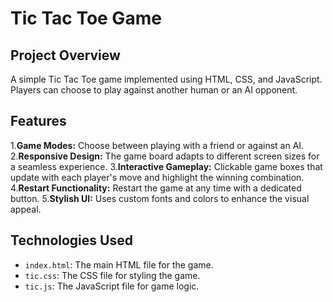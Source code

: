 # Tic Tac Toe Game

## Project Overview

A simple Tic Tac Toe game implemented using HTML, CSS, and JavaScript. Players can choose to play against another human or an AI opponent.

## Features
1.**Game Modes:** Choose between playing with a friend or against an AI.
2.**Responsive Design:** The game board adapts to different screen sizes for a seamless experience.
3.**Interactive Gameplay:** Clickable game boxes that update with each player's move and highlight the winning combination.
4.**Restart Functionality:** Restart the game at any time with a dedicated button.
5.**Stylish UI:** Uses custom fonts and colors to enhance the visual appeal.

## Technologies Used

- `index.html`: The main HTML file for the game.
- `tic.css`: The CSS file for styling the game.
- `tic.js`: The JavaScript file for game logic.
